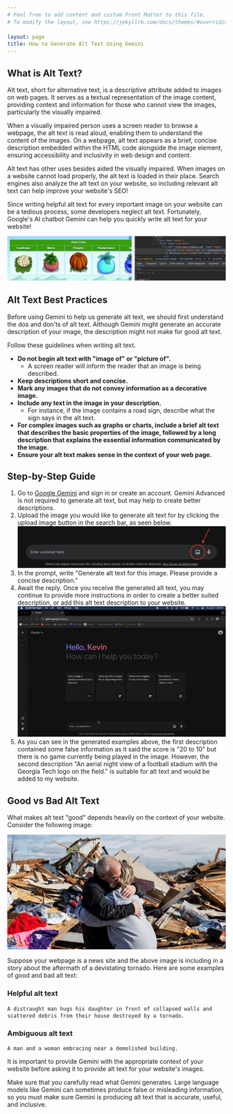 ```yaml
---
# Feel free to add content and custom Front Matter to this file.
# To modify the layout, see https://jekyllrb.com/docs/themes/#overriding-theme-defaults

layout: page
title: How to Generate Alt Text Using Gemini
---
```


## **What is Alt Text?**
Alt text, short for alternative text, is a descriptive attribute added to images on web pages. It serves as a textual representation of the image content, providing context and information for those who cannot view the images, particularly the visually impaired. 

When a visually impaired person uses a screen reader to browse a webpage, the alt text is read aloud, enabling them to understand the content of the images. On a webpage, alt text appears as a brief, concise description embedded within the HTML code alongside the image element, ensuring accessibility and inclusivity in web design and content.

Alt text has other uses besides aided the visually impaired. When images on a website cannot load properly, the alt text is loaded in their place. Search engines also analyze the alt text on your website, so including relevant alt text can help improve your website's SEO! 

Since writing helpful alt text for every important image on your website can be a tedious process, some developers neglect alt text. 
Fortunately, Google's AI chatbot Gemini can help you quickly write alt text for your website!

![image](images/examplealt.PNG)

## **Alt Text Best Practices**

Before using Gemini to help us generate alt text, we should first understand the dos and don'ts of alt text. Although Gemini might generate an accurate description of your image, the description might not make for good alt text.

Follow these guidelines when writing alt text.

- **Do not begin alt text with "image of" or "picture of".**
    -  A screen reader will inform the reader that an image is being described.
- **Keep descriptions short and concise.** 
- **Mark any images that do not convey information as a decorative image.**
- **Include any text in the image in your description.**
    - For instance, if the image contains a road sign, describe what the sign says in the alt text. 
- **For complex images such as graphs or charts, include a brief alt text that describes the basic properties of the image, followed by a long description that explains the essential information communicated by the image.**
- **Ensure your alt text makes sense in the context of your web page.**

## **Step-by-Step Guide**
1. Go to [Google Gemini](gemini.google.com) and sign in or create an account. Gemini Advanced is not required to generate alt text, but may help to create better descriptions.
2. Upload the image you would like to generate alt text for by clicking the upload image button in the search bar, as seen below.
![step2](images/step2.png)
3. In the prompt, write "Generate alt text for this image. Please provide a concise description."
4. Await the reply. Once you receive the generated alt text, you may continue to provide more instructions in order to create a better suited description, or add this alt text description to your website.  
![geminigif](images/gemini.gif)
5. As you can see in the generated examples above, the first description contained some false information as it said the score is "20 to 10" but there is no game currently being played in the image. However, the second description "An aerial night view of a football stadium with the Georgia Tech logo on the field." is suitable for alt text and would be added to my website.

## **Good vs Bad Alt Text**

What makes alt text "good" depends heavily on the context of your website. Consider the following image:

![image](images/hugging.jpg)

Suppose your webpage is a news site and the above image is including in a story about the aftermath of a devistating tornado. Here are some examples of good and bad alt text: 

### Helpful alt text
```
A distraught man hugs his daughter in front of collapsed walls and scattered debris from their house destroyed by a tornado.
```

### Ambiguous alt text
```
A man and a woman embracing near a demolished building.
```

It is important to provide Gemini with the appropriate context of your website before asking it to provide alt text for your website's images.

Make sure that you carefully read what Gemini generates. Large language models like Gemini can sometimes produce false or misleading information, so you must make sure Gemini is producing alt text that is accurate, useful, and inclusive. 
